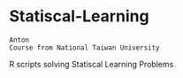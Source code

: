# Statiscal-Learning
```
Anton
Course from National Taiwan University
```

R scripts solving Statiscal Learning Problems

